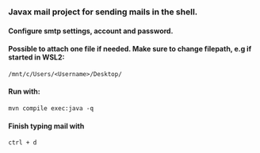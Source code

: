 ### Javax mail project for sending mails in the shell. 
#### Configure smtp settings, account and password. 
#### Possible to attach one file if needed. Make sure to change filepath, e.g if started in WSL2:
    /mnt/c/Users/<Username>/Desktop/
#### Run with: 
    mvn compile exec:java -q
#### Finish typing mail with 
    ctrl + d
